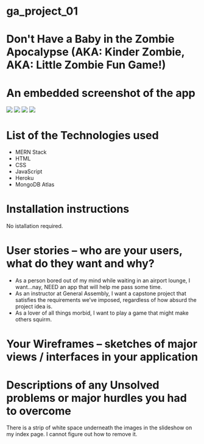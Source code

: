 # ga_project_01
<h1>Don't Have a Baby in the Zombie Apocalypse (AKA: Kinder Zombie, AKA: Little Zombie Fun Game!)</h1>

<h1>An embedded screenshot of the app</h1>
<img src="https://user-images.githubusercontent.com/115300440/213969254-f43e54b9-3fff-4dbb-907d-2a069a7c178a.png)"/>
<img src="https://user-images.githubusercontent.com/115300440/213969255-9282aee1-953a-4430-a45d-4b79a68c20fc.png)"/>
<img src="https://user-images.githubusercontent.com/115300440/213969256-3da92327-73ea-4b7a-a1ee-4bd741e2b9ca.png)"/>
<img src="https://user-images.githubusercontent.com/115300440/213969258-4c077938-4a77-4338-b4a7-1bcd0a3fccec.png)"/>


 <h1>List of the Technologies used</h1>
 <ul>
  <li>MERN Stack</li>
  <li>HTML</li>
  <li>CSS</li>
  <li>JavaScript</li>
  <li>Heroku</li>
  <li>MongoDB Atlas</li>
 </ul>
 
 <h1>Installation instructions</h1>
 No istallation required.
 
 <h1>User stories – who are your users, what do they want and why?</h1>
 <ul>
  <li>As a person bored out of my mind while waiting in an airport lounge, I want…nay, NEED an app that will help me pass some time.</li>
  <li>As an instructor at General Assembly, I want a capstone project that satisfies the requirements we’ve imposed, regardless of how absurd the project idea is.</li>
  <li>As a lover of all things morbid, I want to play a game that might make others squirm.</li>
 </ul>
 
 <h1>Your Wireframes – sketches of major views / interfaces in your application</h1>

 
 <h1>Descriptions of any Unsolved problems or major hurdles you had to overcome</h1>
 <p> There is a strip of white space underneath the images in the slideshow on my index page.  I cannot figure out how to remove it.</p>
